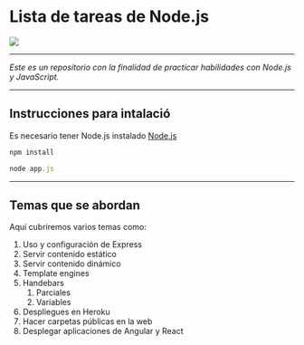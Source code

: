 # **Lista de tareas de Node.js**

![](https://cdn.svgporn.com/logos/nodejs.svg)

------------

*Este es un repositorio con la finalidad de practicar habilidades con Node.js y JavaScript.*

------------

## **Instrucciones para intalació**

Es necesario tener Node.js instalado [Node.js](https://nodejs.org/dist/v17.8.0/node-v17.8.0-x64.msi "Node.js")

 ```javascript
 npm install
```

 ```javascript
 node app.js
```

------------

## **Temas que se abordan**

Aquí cubriremos varios temas como:

1. Uso y configuración de Express
2. Servir contenido estático
3. Servir contenido dinámico
4. Template engines
5. Handebars
    1. Parciales
    2. Variables
6. Despliegues en Heroku
7. Hacer carpetas públicas en la web
8. Desplegar aplicaciones de Angular y React
